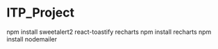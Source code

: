 # ITP_Project

npm install sweetalert2 react-toastify recharts
npm install recharts
npm install nodemailer

